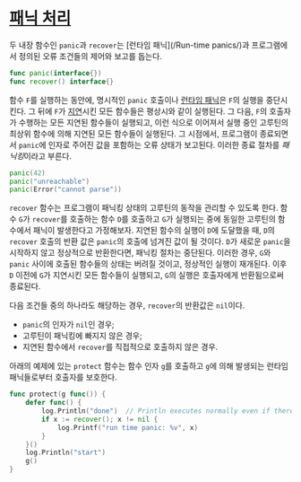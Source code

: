 # [패닉 처리](#handling-panics)

두 내장 함수인 `panic`과 `recover`는 [런타임 패닉](/Run-time panics/)과 프로그램에서 정의된  오류 조건들의 제어와 보고를 돕는다.

```go
func panic(interface{})
func recover() interface{}
```

함수 `F`를 실행하는 동안에, 명시적인 `panic` 호출이나 [런타임 패닉](/Run-time%20panics/)은 `F`의 실행을 중단시킨다. 그 뒤에 `F`가 [지연](/Statements/defer_statements.html)시킨 모든 함수들은 평상시와 같이 실행된다. 그 다음, `F`의 호출자가 수행하는 모든 지연된 함수들이 실행되고, 이런 식으로 이어져서 실행 중인 고루틴의 최상위 함수에 의해 지연된 모든 함수들이 실행된다. 그 시점에서, 프로그램이 종료되면서 `panic`에 인자로 주어진 값을 포함하는 오류 상태가 보고된다. 이러한 종료 절차를 *패닉킹*이라고 부른다.

```go
panic(42)
panic("unreachable")
panic(Error("cannot parse"))
```

`recover` 함수는 프로그램이 패닉킹 상태의 고루틴의 동작을 관리할 수 있도록 한다. 함수 `G`가 `recover`를 호출하는 함수 `D`를 호출하고 `G`가 실행되는 중에 동일한 고루틴의 함수에서 패닉이 발생한다고 가정해보자. 지연된 함수의 실행이 `D`에 도달했을 때, `D`의 `recover` 호출의 반환 값은 `panic`의 호출에 넘겨진 값이 될 것이다. `D`가 새로운 `panic`을 시작하지 않고 정상적으로 반환한다면, 패닉킹 절차는 중단된다. 이러한 경우, `G`와 `panic` 사이에 호출된 함수들의 상태는 버려질 것이고, 정상적인 실행이 재개된다. 이후 `D` 이전에 `G`가 지연시킨 모든 함수들이 실행되고,  `G`의 실행은 호출자에게 반환됨으로써 종료된다.

다음 조건들 중의 하나라도 해당하는 경우, `recover`의 반환값은 `nil`이다.

  * `panic`의 인자가 `nil`인 경우;
  * 고루틴이 패닉킹에 빠지지 않은 경우;
  * 지연된 함수에서 `recover`를 직접적으로 호출하지 않은 경우.

아래의 예제에 있는 `protect` 함수는 함수 인자 `g`를 호출하고 `g`에 의해 발생되는 런타임 패닉들로부터 호출자를 보호한다.

```go
func protect(g func()) {
    defer func() {
        log.Println("done")  // Println executes normally even if there is a panic
        if x := recover(); x != nil {
            log.Printf("run time panic: %v", x)
        }
    }()
    log.Println("start")
    g()
}
```
